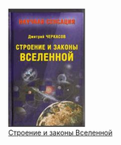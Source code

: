 ![](Строение%20и%20законы%20Вселенной.jpg)  
[Строение и законы Вселенной](Строение%20и%20законы%20Вселенной.md)
